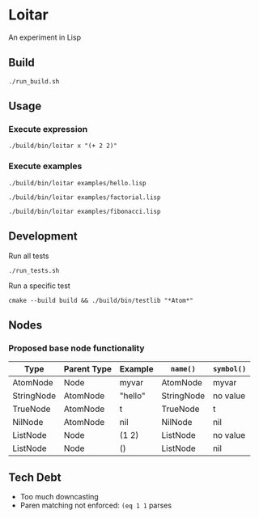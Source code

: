 # Loitar

An experiment in Lisp

## Build

`./run_build.sh`

## Usage

### Execute expression

`./build/bin/loitar x "(+ 2 2)"`

### Execute examples

`./build/bin/loitar examples/hello.lisp`

`./build/bin/loitar examples/factorial.lisp`

`./build/bin/loitar examples/fibonacci.lisp`

## Development

Run all tests

`./run_tests.sh`

Run a specific test

`cmake --build build && ./build/bin/testlib "*Atom*"`


## Nodes

### Proposed base node functionality

| Type          | Parent Type   | Example   | `name()`      | `symbol()`    |
| --            | --            | --        | --            | --            |
| AtomNode      | Node          | myvar     | AtomNode      | myvar         |
| StringNode    | AtomNode      | "hello"   | StringNode    | no value      |
| TrueNode      | AtomNode      | t         | TrueNode      | t             |
| NilNode       | AtomNode      | nil       | NilNode       | nil           |
| ListNode      | Node          | (1 2)     | ListNode      | no value      |
| ListNode      | Node          | ()        | ListNode      | nil           |


## Tech Debt

* Too much downcasting
* Paren matching not enforced: `(eq 1 1` parses
